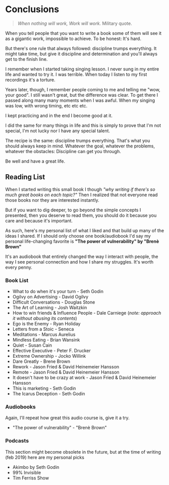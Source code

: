 # Conclusions

> _When nothing will work, Work will work._ Military quote.

When you tell people that you want to write a book some of them will see it as a gigantic work, impossible to achieve.
To be honest: It's hard.

But there's one rule that always followed: discipline trumps everything.
It might take time, but give it discipline and determination and you'll always get to the finish line.

I remember when I started taking singing lesson. I never sung in my entire life and wanted to try it.
I was terrible. When today I listen to my first recordings it's a torture.

Years later, though, I remember people coming to me and telling me "wow, your good". I still wasn't great, but the difference was clear.
To get there I passed along many many moments when I was awful. When my singing was low, with wrong timing, etc etc etc.

I kept practicing and in the end I become good at it.

I did the same for many things in life and this is simply to prove that I'm not special, I'm not lucky nor I have any special talent.

The recipe is the same: discipline trumps everything.
That's what you should always keep in mind. 
Whatever the goal, whatever the problems, whatever the obstacles: Discipline can get you through.

Be well and have a great life.

## Reading List

When I started writing this small book I though _"why writing if there's so much great books on each topic?"_
Then I realized that not everyone read those books nor they are interested instantly.

But if you want to dig deeper, to go beyond the simple concepts I presented, then you deserve to read them, you should do it because you care and because it's important.

As such, here's my personal list of what I liked and that build up many of the ideas I shared.
If I should only choose one book/audiobook I'd say my personal life-changing favorite is
**"The power of vulnerability" by "Brenè Brown"**

It's an audiobook that entirely changed the way I interact with people, the way I see personal connection and how I share my struggles.
It's worth every penny.

### Book List

* What to do when it's your turn - Seth Godin
* Ogilvy on Advertising - David Ogilvy
* Difficult Conversations - Douglas Stone
* The Art of Learning - Josh Waitzkin
* How to win friends & Influence People - Dale Carniege (_note: approach it without abusing its contents_)
* Ego is the Enemy - Ryan Holiday
* Letters from a Stoic - Seneca
* Meditations - Marcus Aurelius
* Mindless Eating - Brian Wansink
* Quiet - Susan Cain
* Effective Executive - Peter F. Drucker
* Extreme Ownership - Jocko Willink
* Dare Greatly - Brene Brown
* Rework - Jason Fried & David Heinemeier Hansson
* Remote - Jason Fried & David Heinemeier Hansson
* It doesn't have to be crazy at work - Jason Fried & David Heinemeier Hansson
* This is marketing - Seth Godin
* The Icarus Deception - Seth Godin

### Audiobooks

Again, I'll repeat how great this audio course is, give it a try.
* "The power of vulnerability" - "Brenè Brown"

### Podcasts
This section might become obsolete in the future, but at the time of writing (feb 2019) here are my personal picks

* Akimbo by Seth Godin
* 99% Invisible
* Tim Ferriss Show
  